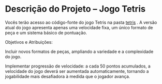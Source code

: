 # Descrição do Projeto – Jogo Tetris

Vocês terão acesso ao código-fonte do jogo Tetris na pasta [tetris](https://github.com/JoaoChoma/frontend2025/blob/main/ATIVIDADES/2%20BIMESTRE/tetris/index.html) . A versão atual do jogo apresenta apenas uma velocidade fixa, um único formato de peça e um sistema básico de pontuação.

Objetivos e Atribuições:

Incluir novos formatos de peças, ampliando a variedade e a complexidade do jogo.

Implementar progressão de velocidade: a cada 50 pontos acumulados, a velocidade do jogo deverá ser aumentada automaticamente, tornando a jogabilidade mais desafiadora à medida que o jogador avança.